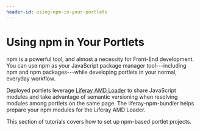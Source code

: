 ```yaml
---
header-id: using-npm-in-your-portlets
---
```


# Using npm in Your Portlets

npm is a powerful tool, and almost a necessity for Front-End development. You 
can use npm as your JavaScript package manager tool---including npm and npm
packages---while developing portlets in your normal, everyday workflow. 
 
Deployed portlets leverage 
[Liferay AMD Loader](/docs/7-1/tutorials/-/knowledge_base/t/loading-amd-modules-in-liferay) 
to share JavaScript modules and take advantage of semantic versioning when 
resolving modules among portlets on the same page. The liferay-npm-bundler helps 
prepare your npm modules for the Liferay AMD Loader.

This section of tutorials covers how to set up npm-based portlet projects. 
